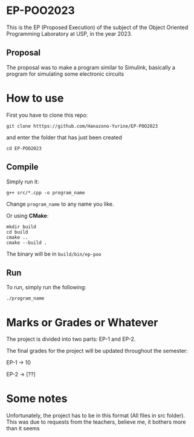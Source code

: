 # EP-POO2023
This is the EP (Proposed Execution) of the subject of the Object Oriented Programming Laboratory at USP, in the year 2023.

## Proposal
The proposal was to make a program similar to Simulink, basically a program for simulating some electronic circuits

# How to use

First you have to clone this repo:

`git clone htttps://github.com/Hanazono-Yurine/EP-POO2023`

and enter the folder that has just been created

`cd EP-POO2023`

## Compile

Simply run it:

`g++ src/*.cpp -o program_name`

Change `program_name` to any name you like.

Or using **CMake**:

```
mkdir build
cd build
cmake ..
cmake --build .
```

The binary will be in `build/bin/ep-poo`

## Run

To run, simply run the following:

`./program_name`

# Marks or Grades or Whatever
The project is divided into two parts: EP-1 and EP-2.  

The final grades for the project will be updated throughout the semester:  

EP-1 -> 10

EP-2 -> [??]

# Some notes

Unfortunately, the project has to be in this format (All files in src folder). This was due to requests from the teachers, believe me, it bothers more than it seems
